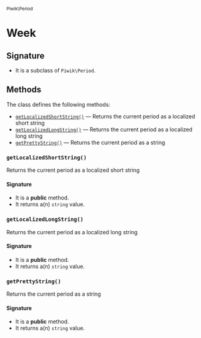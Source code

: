 <small>Piwik\Period</small>

Week
====

Signature
---------

- It is a subclass of `Piwik\Period`.

Methods
-------

The class defines the following methods:

- [`getLocalizedShortString()`](#getLocalizedShortString) &mdash; Returns the current period as a localized short string
- [`getLocalizedLongString()`](#getLocalizedLongString) &mdash; Returns the current period as a localized long string
- [`getPrettyString()`](#getPrettyString) &mdash; Returns the current period as a string

### `getLocalizedShortString()` <a name="getLocalizedShortString"></a>

Returns the current period as a localized short string

#### Signature

- It is a **public** method.
- It returns a(n) `string` value.

### `getLocalizedLongString()` <a name="getLocalizedLongString"></a>

Returns the current period as a localized long string

#### Signature

- It is a **public** method.
- It returns a(n) `string` value.

### `getPrettyString()` <a name="getPrettyString"></a>

Returns the current period as a string

#### Signature

- It is a **public** method.
- It returns a(n) `string` value.

